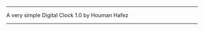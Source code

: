 _________________________________________________

A very simple Digital Clock 1.0 by Houman Hafez

_________________________________________________
